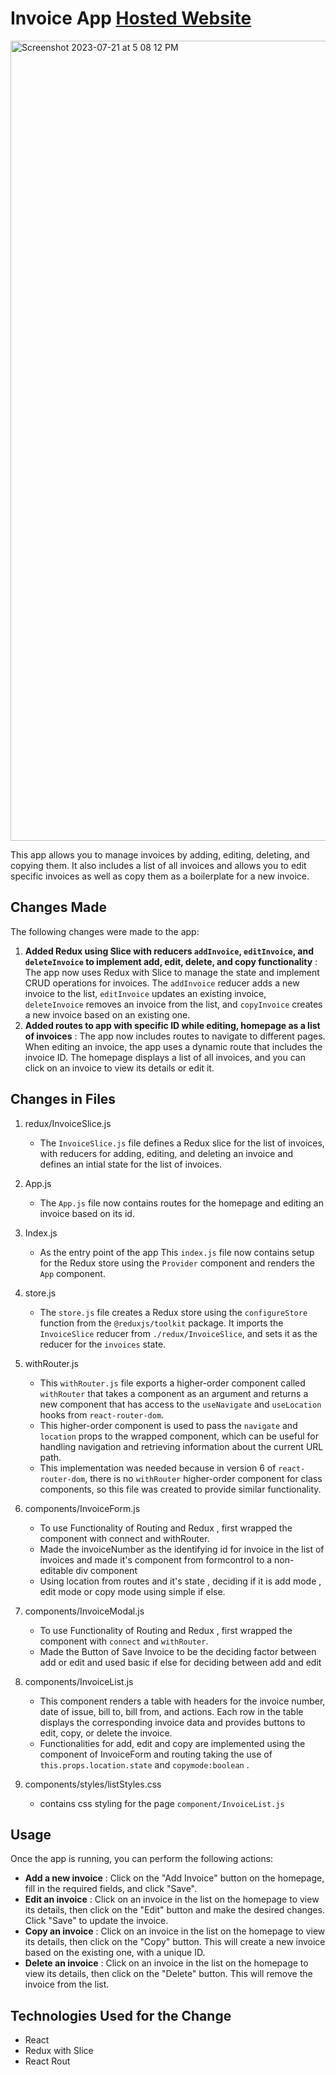 # Invoice App  [Hosted Website](https://invoice-generator-ruby.vercel.app)
<img width="1280" alt="Screenshot 2023-07-21 at 5 08 12 PM" src="https://github.com/SuperStar0907/invoice-generator/assets/74975220/ab3cc010-6d6f-48db-be46-10b3db1895e0">

This app allows you to manage invoices by adding, editing, deleting, and copying them. It also includes a list of all invoices and allows you to edit specific invoices as well as copy them as a boilerplate for a new invoice.

## Changes Made

The following changes were made to the app:

1. **Added Redux using Slice with reducers `addInvoice`, `editInvoice`, and `deleteInvoice` to implement add, edit, delete, and copy functionality** : The app now uses Redux with Slice to manage the state and implement CRUD operations for invoices. The `addInvoice` reducer adds a new invoice to the list, `editInvoice` updates an existing invoice, `deleteInvoice` removes an invoice from the list, and `copyInvoice` creates a new invoice based on an existing one.
2. **Added routes to app with specific ID while editing, homepage as a list of invoices** : The app now includes routes to navigate to different pages. When editing an invoice, the app uses a dynamic route that includes the invoice ID. The homepage displays a list of all invoices, and you can click on an invoice to view its details or edit it.

## Changes in Files

1. redux/InvoiceSlice.js

   * The `InvoiceSlice.js` file defines a Redux slice for the list of invoices, with reducers for adding, editing, and deleting an invoice and defines an intial state for the list of invoices.
2. App.js

   * The `App.js` file now contains routes for the homepage and editing an invoice based on its id.
3. Index.js

   * As the entry point of the app This `index.js` file now contains setup for the Redux store using the `Provider` component and renders the `App` component.
4. store.js

   * The `store.js` file creates a Redux store using the `configureStore` function from the `@reduxjs/toolkit` package. It imports the `InvoiceSlice` reducer from `./redux/InvoiceSlice`, and sets it as the reducer for the `invoices` state.
5. withRouter.js

   * This `withRouter.js` file exports a higher-order component called `withRouter` that takes a component as an argument and returns a new component that has access to the `useNavigate` and `useLocation` hooks from `react-router-dom`.
   * This higher-order component is used to pass the `navigate` and `location` props to the wrapped component, which can be useful for handling navigation and retrieving information about the current URL path.
   * This implementation was needed because in version 6 of `react-router-dom`, there is no `withRouter` higher-order component for class components, so this file was created to provide similar functionality.
6. components/InvoiceForm.js

   * To use Functionality of Routing and Redux , first wrapped the component with connect and withRouter.
   * Made the invoiceNumber as the identifying id for invoice in the list of invoices and made it's component from formcontrol to a non-editable div component
   * Using location from routes and it's state , deciding if it is add mode , edit mode or copy mode using simple if else.
7. components/InvoiceModal.js

   * To use Functionality of Routing and Redux , first wrapped the component with `connect` and `withRouter`.
   * Made the Button of Save Invoice to be the deciding factor between add or edit and used basic if else for deciding between add and edit
8. components/InvoiceList.js

   * This component renders a table with headers for the invoice number, date of issue, bill
     to, bill from, and actions. Each row in the table displays the
     corresponding invoice data and provides buttons to edit, copy, or delete
     the invoice.
   * Functionalities for add, edit and copy are implemented using the component of InvoiceForm and routing taking the use of  `this.props.location.state` and  `copymode:boolean` .
9. components/styles/listStyles.css

   * contains css styling for the page `component/InvoiceList.js`

## Usage

Once the app is running, you can perform the following actions:

* **Add a new invoice** : Click on the "Add Invoice" button on the homepage, fill in the required fields, and click "Save".
* **Edit an invoice** : Click on an invoice in the list on the homepage to view its details, then click on the "Edit" button and make the desired changes. Click "Save" to update the invoice.
* **Copy an invoice** : Click on an invoice in the list on the homepage to view its details, then click on the "Copy" button. This will create a new invoice based on the existing one, with a unique ID.
* **Delete an invoice** : Click on an invoice in the list on the homepage to view its details, then click on the "Delete" button. This will remove the invoice from the list.

## Technologies Used for the Change

* React
* Redux with Slice
* React Rout

